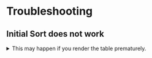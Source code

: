 # Troubleshooting

## Initial Sort does not work

<details>
  <summary>This may happen if you render the table prematurely.</summary>
  
    Does not work:
```html
<script>
import { onMount } from 'svelte';

let columns = [{title: 'first'}, {title: 'second'}];
let rows = [];
onMount(async () => {
    rows = await BackendService.getAll();
});
</script>

<ExtendedTable columns={columns} data={rows}></ExtendedTable>
```
    
    Works:
```html
<script>
let columns = [{title: 'first'}, {title: 'second'}];
let rows = BackendService.getAll();
</script>

{#await rows then rows}
    <ExtendedTable columns={columns} data={rows}></ExtendedTable>
{/await}
```
</details>